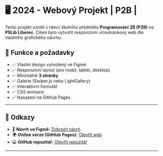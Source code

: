 
# 🖥️ 2024 - Webový Projekt | P2B | 

Tento projekt vznikl v rámci školního předmětu **Programování 2B (P2B)** na **PSLib Liberec**. Cílem bylo vytvořit responzivní vícestránkový web dle vlastního grafického návrhu.

## 🧩 Funkce a požadavky

- ✅ Vlastní design vytvořený ve Figmě
- ✅ Responzivní layout (pro mobil, tablet, desktop)
- ✅ Minimálně **3 stránky**
- ✅ Galerie (Swiper.js nebo LightGallery)
- ✅ Interaktivní formulář
- ✅ CSS animace
- ✅ Nasazení na GitHub Pages

---

## 🔗 Odkazy

- 🎨 **Návrh ve Figmě:** [Zobrazit návrh]([https://www.figma.com/your-link-here](https://www.figma.com/design/NBXFSdoMJ8pa0SyeEOAgFT/%C5%BDaludTom%C3%A1%C5%A1?t=N9lTaNAr4zY6dUP1-1))  
- 🌍 **Online verze (GitHub Pages):** [Otevřít web](https://pslib-cz.github.io/2024-p2b-web-projekt-tomasecek)  
- 💻 **GitHub repozitář:** [Otevřít repozitář](https://github.com/pslib-cz/2024-p2b-web-projekt-tomasecek)

---
